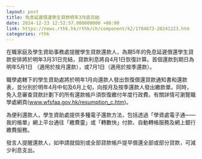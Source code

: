 ```yaml
---
layout: post
title: 免息延遲償還學生貸款明年3月底完結　
date: 2024-12-23 12:52:57.000000000 +08:00
link: https://news.rthk.hk/rthk/ch/component/k2/1784673-20241223.htm
categories: rthk
---
```


在職家庭及學生資助事務處提醒學生貸款還款人，為期5年的免息延遲償還學生貸款安排將於明年3月31日完結，貸款利息將自4月1日恢復計算。首個還款到期日為明年5月1日 （適用於按月還款），或7月1日（適用於按季還款）。

職學處轄下的學生資助處將於明年1月向還款人發出恢復償還貸款通知書和還款表，並分別於明年4月中旬及6月上旬，向按月及按季還款人發出繳款單。同時，免入息審查貸款計劃下的所有還款帳戶須恢復繳付年度行政費。有關詳情可瀏覽職學處網頁(www.wfsfaa.gov.hk/resumption_c.htm)。
 
為便利還款人，學生資助處提供多種電子還款方法，包括透過「學資處電子通——我的帳單」網上平台通往「繳費靈」或「轉數快」付款、自動轉帳服務及網上銀行繳費服務。
 
發言人提醒還款人，如申請就個別或全部貸款帳戶提早償還全部或部分貸款，可減少利息支出。
